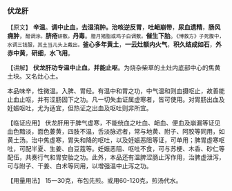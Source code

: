 ### 伏龙肝

【原文】  **辛温**。**调中止血，去湿消肿。治咳逆反胃**，**吐衄崩带**，**尿血遗精**，**肠风痈肿**，<small>醋调涂。</small>**脐疮**<small>研敷。</small>**丹毒**。<small>腊月猪脂或鸡子白调敷。</small>**催生下胎**。<small>《博救方》子死腹中，水调三钱服，其土当儿头上戴出。</small>**釜心多年黄土**，**一云灶额内火气**，**积久结成如石**，**外赤中黄**，**研细**，**水飞用**。

【讲解】  **伏龙肝功专温中止血**，**并能止呕**。为烧杂柴草的土灶内底部中心的焦黄土块。又名灶心土。

本品味辛，性微温。入脾、胃经。有温中和胃之功，中气温和则血摄呕止，故善能止血止呕，并有涩肠固下之功。凡一切失血证属虚寒者，皆可使用。对胃肠出血及妊娠呕吐，尤为适宜，但热证之出血及呕吐则非所宜。

【临证应用】 伏龙肝用于脾气虚寒，不能统血之吐血、衄血、便血及崩漏等证见血色黯淡，面色萎黄，四肢不温，舌淡脉迟者，常与地黄、附子、阿胶等同用，如黄土汤。治中焦虚寒，胃失和降的呕吐，以及妊娠恶阻等证，可单用；脾胃虚寒呕吐，可配半夏、生姜、白豆蔻等。妊娠恶阻、呕吐不食，可与苏梗、木香、砂仁等配伍，共奏行气和胃安胎之功。此外，本品还有温脾涩肠止泻作用，治脾虚泄泻，可与附子、干姜、白术等同用，以增强温中止泻之功。

【用量用法】  15一30克，布包先煎。或用60-120克，煎汤代水。
